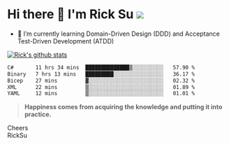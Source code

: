 # Hi there 👋 I'm Rick Su ![](https://komarev.com/ghpvc/?username=ricksu978)
<!--
**ricksu978/ricksu978** is a ✨ _special_ ✨ repository because its `README.md` (this file) appears on your GitHub profile.

Here are some ideas to get you started:

- 🔭 I’m currently working on ...
-->
- 🌱 I’m currently learning Domain-Driven Design (DDD) and Acceptance Test-Driven Development (ATDD)
<!--
- 👯 I’m looking to collaborate on ...
- 🤔 I’m looking for help with ...
- 💬 Ask me about ...
- 📫 How to reach me: ...
- 😄 Pronouns: ...
- ⚡ Fun fact: ...
-->
[![Rick's github stats](https://github-readme-stats.vercel.app/api?username=ricksu978&theme=dark)](https://github.com/ricksu978/ricksu978)

<!--START_SECTION:waka-->

```txt
C#       11 hrs 34 mins  ██████████████▒░░░░░░░░░░   57.90 %
Binary   7 hrs 13 mins   █████████░░░░░░░░░░░░░░░░   36.17 %
Bicep    27 mins         ▓░░░░░░░░░░░░░░░░░░░░░░░░   02.32 %
XML      22 mins         ▒░░░░░░░░░░░░░░░░░░░░░░░░   01.89 %
YAML     12 mins         ▒░░░░░░░░░░░░░░░░░░░░░░░░   01.01 %
```

<!--END_SECTION:waka-->

> **Happiness comes from acquiring the knowledge and putting it into practice.**

Cheers  
RickSu 
